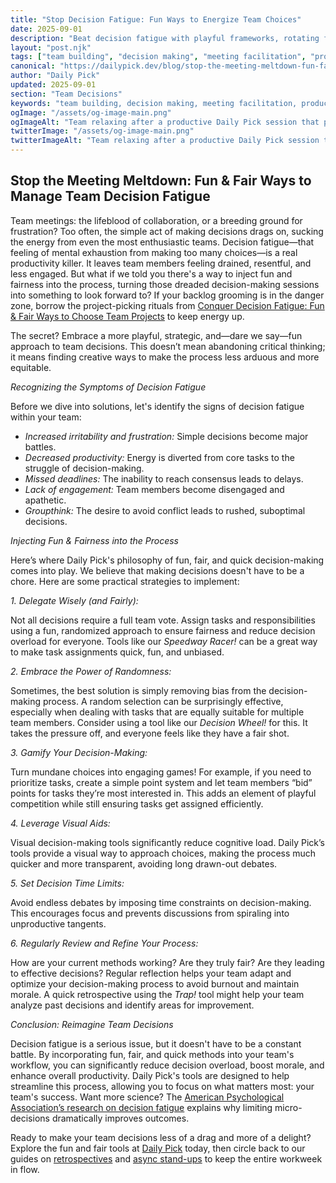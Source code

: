 ```yaml
---
title: "Stop Decision Fatigue: Fun Ways to Energize Team Choices"
date: 2025-09-01
description: "Beat decision fatigue with playful frameworks, rotating facilitators, and Daily Pick tools that keep choices fair, fast, and energizing for every teammate."
layout: "post.njk"
tags: ["team building", "decision making", "meeting facilitation", "productivity", "agile", "remote work", "workplace culture"]
canonical: "https://dailypick.dev/blog/stop-the-meeting-meltdown-fun-fair-ways-to-manage-team-decision-fatigue/"
author: "Daily Pick"
updated: 2025-09-01
section: "Team Decisions"
keywords: "team building, decision making, meeting facilitation, productivity, agile, remote work, workplace culture"
ogImage: "/assets/og-image-main.png"
ogImageAlt: "Team relaxing after a productive Daily Pick session that prevented decision fatigue"
twitterImage: "/assets/og-image-main.png"
twitterImageAlt: "Team relaxing after a productive Daily Pick session that prevented decision fatigue"
---
```


## Stop the Meeting Meltdown: Fun & Fair Ways to Manage Team Decision Fatigue

Team meetings: the lifeblood of collaboration, or a breeding ground for frustration?  Too often, the simple act of making decisions drags on, sucking the energy from even the most enthusiastic teams.  Decision fatigue—that feeling of mental exhaustion from making too many choices—is a real productivity killer. It leaves team members feeling drained, resentful, and less engaged. But what if we told you there's a way to inject fun and fairness into the process, turning those dreaded decision-making sessions into something to look forward to? If your backlog grooming is in the danger zone, borrow the project-picking rituals from [Conquer Decision Fatigue: Fun & Fair Ways to Choose Team Projects](/blog/conquer-decision-fatigue-fun-fair-ways-to-choose-team-projects/) to keep energy up.

The secret?  Embrace a more playful, strategic, and—dare we say—fun approach to team decisions. This doesn’t mean abandoning critical thinking; it means finding creative ways to make the process less arduous and more equitable.

*Recognizing the Symptoms of Decision Fatigue*

Before we dive into solutions, let's identify the signs of decision fatigue within your team:

* *Increased irritability and frustration:*  Simple decisions become major battles.
* *Decreased productivity:*  Energy is diverted from core tasks to the struggle of decision-making.
* *Missed deadlines:*  The inability to reach consensus leads to delays.
* *Lack of engagement:* Team members become disengaged and apathetic.
* *Groupthink:*  The desire to avoid conflict leads to rushed, suboptimal decisions.

*Injecting Fun & Fairness into the Process*

Here’s where Daily Pick's philosophy of fun, fair, and quick decision-making comes into play.  We believe that making decisions doesn't have to be a chore. Here are some practical strategies to implement:

*1. Delegate Wisely (and Fairly):*

Not all decisions require a full team vote.  Assign tasks and responsibilities using a fun, randomized approach to ensure fairness and reduce decision overload for everyone.  Tools like our *Speedway Racer!* can be a great way to make task assignments quick, fun, and unbiased.

*2. Embrace the Power of Randomness:*

Sometimes, the best solution is simply removing bias from the decision-making process.  A random selection can be surprisingly effective, especially when dealing with tasks that are equally suitable for multiple team members.  Consider using a tool like our *Decision Wheel!* for this.  It takes the pressure off, and everyone feels like they have a fair shot.

*3. Gamify Your Decision-Making:*

Turn mundane choices into engaging games!  For example, if you need to prioritize tasks, create a simple point system and let team members “bid” points for tasks they’re most interested in.  This adds an element of playful competition while still ensuring tasks get assigned efficiently.

*4. Leverage Visual Aids:*

Visual decision-making tools significantly reduce cognitive load.  Daily Pick’s tools provide a visual way to approach choices, making the process much quicker and more transparent, avoiding long drawn-out debates.

*5. Set Decision Time Limits:*

Avoid endless debates by imposing time constraints on decision-making. This encourages focus and prevents discussions from spiraling into unproductive tangents.


*6. Regularly Review and Refine Your Process:*

How are your current methods working?  Are they truly fair?  Are they leading to effective decisions? Regular reflection helps your team adapt and optimize your decision-making process to avoid burnout and maintain morale.  A quick retrospective using the *Trap!* tool might help your team analyze past decisions and identify areas for improvement.


*Conclusion:  Reimagine Team Decisions*

Decision fatigue is a serious issue, but it doesn't have to be a constant battle. By incorporating fun, fair, and quick methods into your team's workflow, you can significantly reduce decision overload, boost morale, and enhance overall productivity.  Daily Pick's tools are designed to help streamline this process, allowing you to focus on what matters most: your team's success. Want more science? The [American Psychological Association’s research on decision fatigue](https://www.apa.org/monitor/2011/06/decision-fatigue) explains why limiting micro-decisions dramatically improves outcomes.

Ready to make your team decisions less of a drag and more of a delight? Explore the fun and fair tools at [Daily Pick](https://dailypick.dev) today, then circle back to our guides on [retrospectives](/blog/conquer-meeting-monotony-fun-ways-to-spice-up-your-team-retrospectives/) and [async stand-ups](/blog/supercharge-async-standups-with-slack-and-daily-pick/) to keep the entire workweek in flow.
